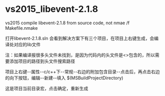 # vs2015_libevent-2.1.8
vs2015 compile libevent-2.1.8 from source code, not nmae /f Makefile.nmake

打开libevent-2.1.8.sln
会看到解决方案下有三个项目，在项目上右键生成，会编译处对应的lib文件

注：如果编译报很多头文件未找到，是因为代码内的头文件是<>包含的，所以需要添加项目的路径到头文件搜索路径

项目上右键--属性--c/c++下--常规--右边的附加包含目录--点击后，再点击右边的向下按钮，编辑--新建--填入
$(MSBuildProjectDirectory)

这是项目当前目录宏，点击确定，重新生成
